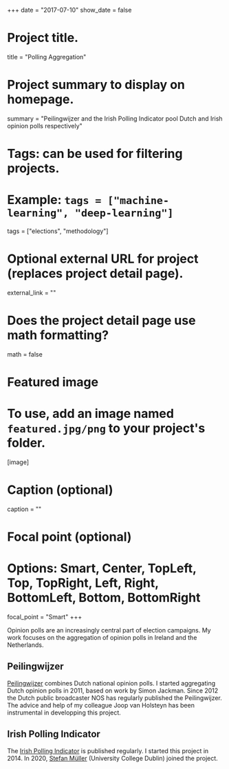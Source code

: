 +++
date = "2017-07-10"
show_date = false

# Project title.
title = "Polling Aggregation"

# Project summary to display on homepage.
summary = "Peilingwijzer and the Irish Polling Indicator pool Dutch and Irish opinion polls respectively"

# Tags: can be used for filtering projects.
# Example: `tags = ["machine-learning", "deep-learning"]`
tags = ["elections", "methodology"]

# Optional external URL for project (replaces project detail page).
external_link = ""

# Does the project detail page use math formatting?
math = false

# Featured image
# To use, add an image named `featured.jpg/png` to your project's folder. 
[image]
  # Caption (optional)
  caption = ""
  
  # Focal point (optional)
  # Options: Smart, Center, TopLeft, Top, TopRight, Left, Right, BottomLeft, Bottom, BottomRight
  focal_point = "Smart"
+++

Opinion polls are an increasingly central part of election campaigns. My work focuses on the aggregation of opinion polls in Ireland and the Netherlands.

## Peilingwijzer 
[Peilingwijzer](https://peilingwijzer.tomlouwerse.nl/) combines Dutch national opinion polls. I started aggregating Dutch opinion polls in 2011, based on work by Simon Jackman. Since 2012 the Dutch public broadcaster NOS has regularly published the Peilingwijzer. The advice and help of my colleague Joop van Holsteyn has been instrumental in developping this project. 

## Irish Polling Indicator
The [Irish Polling Indicator](https://www.pollingindicator.com/) is published regularly. I started this project in 2014. In 2020, [Stefan Müller](https://muellerstefan.net/) (University College Dublin) joined the project.

